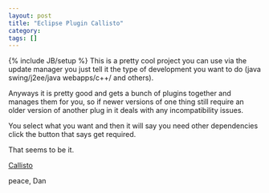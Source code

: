 ```yaml
---
layout: post
title: "Eclipse Plugin Callisto"
category:
tags: []
---
```

{% include JB/setup %}
This is a pretty cool project you can use via the update manager you just tell it the type of development you want to do (java swing/j2ee/java webapps/c++/ and others).
 
Anyways it is pretty good and gets a bunch of plugins together and manages them for you, so if newer versions of one thing still require an older version of another plug in it deals with any incompatibility issues.
 
You select what you want and then it will say you need other dependencies click the button that says get required.
 
That seems to be it.
 
<a href="http://www.eclipse.org/callisto/">Callisto</a>
 
peace,
Dan